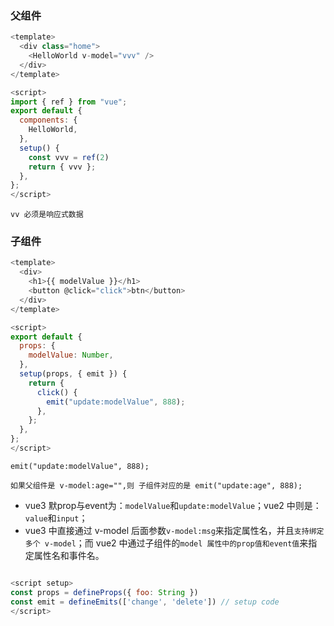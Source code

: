 ### 父组件
```js
<template>
  <div class="home">
    <HelloWorld v-model="vvv" />
  </div>
</template>

<script>
import { ref } from "vue";
export default {
  components: {
    HelloWorld,
  },
  setup() {
    const vvv = ref(2)
    return { vvv };
  },
};
</script>
```

`vv 必须是响应式数据`

### 子组件
```js
<template>
  <div>
    <h1>{{ modelValue }}</h1>
    <button @click="click">btn</button>
  </div>
</template>

<script>
export default {
  props: {
    modelValue: Number,
  },
  setup(props, { emit }) {
    return {
      click() {
        emit("update:modelValue", 888);
      },
    };
  },
};
</script>
```
`emit("update:modelValue", 888);`

`如果父组件是 v-model:age="",则 子组件对应的是 emit("update:age", 888);`


-   vue3 默prop与event为：`modelValue`和`update:modelValue`；vue2 中则是：`value`和`input`；
-   vue3 中直接通过 v-model 后面参数`v-model:msg`来指定属性名，并且`支持绑定多个 v-model`；而 vue2 中通过子组件的`model 属性中的prop值和event值`来指定属性名和事件名。
```js

<script setup> 
const props = defineProps({ foo: String }) 
const emit = defineEmits(['change', 'delete']) // setup code 
</script>
```